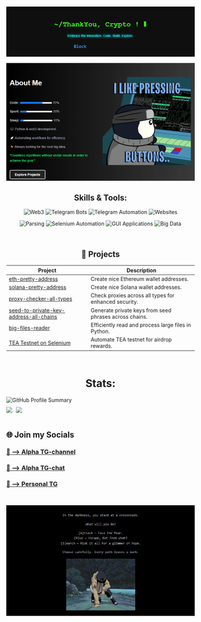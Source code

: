 ![Thank you, crypto!](1.gif)

[![About me](2.gif)](https://github.com/thankyoucrypto)

<div align="center">

## Skills & Tools:

![Web3](https://img.shields.io/badge/Web3-3776AB?style=for-the-badge&logo=python&logoColor=white)
![Telegram Bots](https://img.shields.io/badge/TG%20bots-0088CC?style=for-the-badge&logo=telegram&logoColor=white)
![Telegram Automation](https://img.shields.io/badge/TG%20Account%20Automation-0088CC?style=for-the-badge&logo=telegram&logoColor=white)
![Websites](https://img.shields.io/badge/Websites-1572B6?style=for-the-badge&logo=html5&logoColor=white)

![Parsing](https://img.shields.io/badge/Parsing-000000?style=for-the-badge&logo=python&logoColor=white)
![Selenium Automation](https://img.shields.io/badge/Selenium-43B02A?style=for-the-badge&logo=selenium&logoColor=white)
![GUI Applications](https://img.shields.io/badge/GUI%20Applications-00FF7F?style=for-the-badge&logo=python&logoColor=white)
![Big Data](https://img.shields.io/badge/Big%20Data-FF6F00?style=for-the-badge&logo=apache&logoColor=white)

</div>



<br>

<div align="center">

## 🚀 Projects

| Project                                                                                      | Description                                            |
|----------------------------------------------------------------------------------------------|--------------------------------------------------------|
| [eth-pretty-address](https://github.com/thankyoucrypto/eth-pretty-address)                   | Create nice Ethereum wallet addresses.                 |
| [solana-pretty-address](https://github.com/thankyoucrypto/solana-nice-wallet-address-generator) | Create nice Solana wallet addresses.                   |
| [proxy-checker-all-types](https://github.com/ThankYouCrypto/project2)                       | Check proxies across all types for enhanced security.  |
| [seed-to-private-key-address-all-chains](https://github.com/thankyoucrypto/seed-to-private-key-address-all-chains) | Generate private keys from seed phrases across chains. |
| [big-files-reader](https://github.com/thankyoucrypto/big-files-reader)                       | Efficiently read and process large files in Python.    |
| [TEA Testnet on Selenium](https://github.com/thankyoucrypto/tea-testnet-v2)                 | Automate TEA testnet for airdrop rewards.              |

</div>


<br>

<div id="stats" align="center" style="display: flex; flex-direction: column;">
    <h1>Stats:</h1>
    <a style="display: flex; align-items: center;">
        <img src="https://github-profile-summary-cards.vercel.app/api/cards/profile-details?username=ThankYouCrypto&theme=dark" alt="GitHub Profile Summary" style="margin-bottom: 10px;" />
    </a>
    <a style="display: flex;">
        <img src="https://github-profile-summary-cards.vercel.app/api/cards/repos-per-language?username=ThankYouCrypto&theme=dark" style="margin-right: 10px;">
        <img src="https://github-profile-summary-cards.vercel.app/api/cards/stats?username=ThankYouCrypto&theme=dark">
    </a>
</div>

<br>


## 🌐 Join my Socials

### [📢 --> Alpha TG-channel](https://t.me/yolo_gems)
### [💬 --> Alpha TG-chat](https://t.me/yolo_gems_chat)
### [👤 --> Personal TG](https://t.me/UsernameX777)

<br>


[![Challenge_gif](3.gif)](https://example.com)

